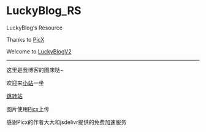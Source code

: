 # LuckyBlog_RS

LuckyBlog‘s Resource

Thanks to [PicX](https://github.com/XPoet/picx)

Welcome to [LuckyBlogV2](https:blog.luckykeeper.site:24680)

------

这里是我博客的图床哒~

欢迎来[小站](https://blog.luckykeeper.site:24680/)一坐

[跳转站](http://b.luckykeeper.site/)

图片使用[Picx](https://github.com/XPoet/picx)上传

感谢Picx的作者大大和jsdelivr提供的免费加速服务
